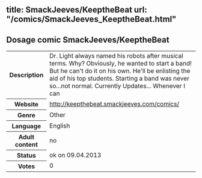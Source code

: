title: SmackJeeves/KeeptheBeat
url: "/comics/SmackJeeves_KeeptheBeat.html"
---
Dosage comic SmackJeeves/KeeptheBeat
-----------------------------------------

<table class="comicinfo">
<tr>
<th>Description</th><td>Dr. Light always named his robots after musical terms. Why? Obviously, he wanted to start a band! But he can't do it on his own. He'll be enlisting the aid of his top students. Starting a band was never so...not normal. Currently Updates... Whenever I can</td>
</tr>
<tr>
<th>Website</th><td><a href="http://keepthebeat.smackjeeves.com/comics/">http://keepthebeat.smackjeeves.com/comics/</a></td>
</tr>
<tr>
<th>Genre</th><td>Other</td>
</tr>
<tr>
<th>Language</th><td>English</td>
</tr>
<tr>
<th>Adult content</th><td>no</td>
</tr>
<tr>
<th>Status</th><td>ok on 09.04.2013</td>
</tr>
<tr>
<th>Votes</th><td>0</div></td>
</tr>
</table>
